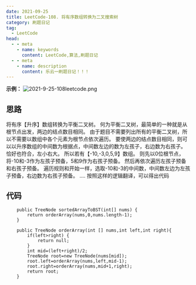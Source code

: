 ```yaml
---
date: 2021-09-25
title: LeetCode-108. 将有序数组转换为二叉搜索树
category: 刷题日记
tag:
  - LeetCode
head:
  - - meta
    - name: keywords
      content: LeetCode,算法,刷题日记
  - - meta
    - name: description
      content: 乐云一刷题日记！！！
---
```

**示例：**
![2021-9-25-108leetcode.png](https://leyuna-blog-img.oss-cn-hangzhou.aliyuncs.com/image/2021-09-25/2021-9-25-108leetcode.png)

## 思路
将有序【升序】数组转换为平衡二叉树。
何为平衡二叉树，最简单的一种就是从根节点出发，两边的结点数目相同。
由于题目不需要列出所有的平衡二叉树，所以不需要以数组中各个元素为根节点依次遍历。
要使两边的结点数目相同，则可以以升序数组的中间数为根据点，中间数左边的数为左孩子，右边数为右孩子。
恰好也符合，左小右大。
所以若有【-10,-3,0,5,9】数组。
则先以0位根节点，将-10和-3作为左孩子预备，5和9作为右孩子预备。
然后再依次遍历左孩子预备和右孩子预备。
遍历规则和开始一样，选取-10和-3的中间数，中间数左边为左孩子预备，右边数为右孩子预备。
....
按照这样的逻辑翻译，可以得出代码
## 代码
```
    public TreeNode sortedArrayToBST(int[] nums) {
        return orderArray(nums,0,nums.length-1);
    }

    public TreeNode orderArray(int [] nums,int left,int right){
        if(left>right) {
            return null;
        }
        int mid=(left+right)/2;
        TreeNode root=new TreeNode(nums[mid]);
        root.left=orderArray(nums,left,mid-1);
        root.right=orderArray(nums,mid+1,right);
        return root;
    }
```
